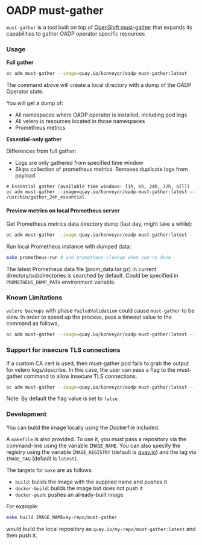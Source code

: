 # OADP must-gather

`must-gather` is a tool built on top of [OpenShift must-gather](https://github.com/openshift/must-gather)
that expands its capabilities to gather OADP operator specific resources

### Usage

**Full gather**
```sh
oc adm must-gather --image=quay.io/konveyor/oadp-must-gather:latest
```

The command above will create a local directory with a dump of the OADP Operator state.

You will get a dump of:
- All namespaces where OADP operator is installed, including pod logs
- All velero.io resources located in those namespaces
- Prometheus metrics

**Essential-only gather**

Differences from full gather:
 - Logs are only gathered from specified time window
 - Skips collection of prometheus metrics. Removes duplicate logs from payload.
```
# Essential gather (available time windows: [1h, 6h, 24h, 72h, all])
oc adm must-gather --image=quay.io/konveyor/oadp-must-gather:latest -- /usr/bin/gather_24h_essential
```

#### Preview metrics on local Prometheus server

Get Prometheus metrics data directory dump (last day, might take a while):
```sh
oc adm must-gather --image quay.io/konveyor/oadp-must-gather:latest -- /usr/bin/gather_metrics_dump
```

Run local Prometheus instance with dumped data:
```sh
make prometheus-run # and prometheus-cleanup when you're done
```
The latest Prometheus data file (prom_data.tar.gz) in current directory/subdirectories is searched by default. Could be specified in ```PROMETHEUS_DUMP_PATH``` environment variable.

### Known Limitations

`velero backups` with phase `FailedValidation` could cause `must-gather` to be slow. In order to speed up the process, pass a timeout value to the command as follows,
```sh
oc adm must-gather --image=quay.io/konveyor/oadp-must-gather:latest -- /usr/bin/gather_with_timeout <timeout_value_in_seconds>
```
### Support for insecure TLS connections 

If a custom CA cert is used, then must-gather pod fails to grab the output for velero logs/describe. In this case, the user can pass a flag to the must-gather command to allow insecure TLS connections. 

```sh
oc adm must-gather --image=quay.io/konveyor/oadp-must-gather:latest -- /usr/bin/gather_without_tls <true/false>
```
Note: By default the flag value is set to `false`

### Development
You can build the image locally using the Dockerfile included.

A `makefile` is also provided. To use it, you must pass a repository via the command-line using the variable `IMAGE_NAME`.
You can also specify the registry using the variable `IMAGE_REGISTRY` (default is [quay.io](https://quay.io)) and the tag via `IMAGE_TAG` (default is `latest`).

The targets for `make` are as follows:
- `build`: builds the image with the supplied name and pushes it
- `docker-build`: builds the image but does not push it
- `docker-push`: pushes an already-built image

For example:
```sh
make build IMAGE_NAME=my-repo/must-gather
```
would build the local repository as `quay.io/my-repo/must-gather:latest` and then push it.
